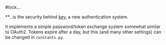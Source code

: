 #lock...

**...is the security behind [key](https://github.com/bedekelly/key), a new authentication system.

It implements a simple password/token exchange system somewhat similar to OAuth2. Tokens expire after a day, but this (and many other settings) can be changed in `constants.py`.


